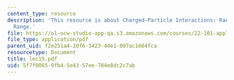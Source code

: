 ```yaml
---
content_type: resource
description: 'This resource is about Charged-Particle Interactions: Radiation Loss,
  Range.'
file: https://ol-ocw-studio-app-qa.s3.amazonaws.com/courses/22-101-applied-nuclear-physics-fall-2006/5f7f00659fb45e4357ee784e8dc2c7ab_lec15.pdf
file_type: application/pdf
parent_uid: f2e251a4-20f6-3423-44e1-807ac1684fca
resourcetype: Document
title: lec15.pdf
uid: 5f7f0065-9fb4-5e43-57ee-784e8dc2c7ab
---
```

